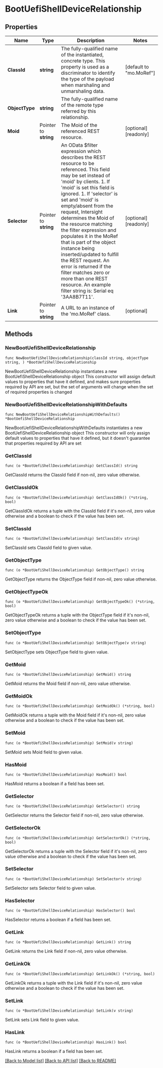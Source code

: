 # BootUefiShellDeviceRelationship

## Properties

Name | Type | Description | Notes
------------ | ------------- | ------------- | -------------
**ClassId** | **string** | The fully-qualified name of the instantiated, concrete type. This property is used as a discriminator to identify the type of the payload when marshaling and unmarshaling data. | [default to "mo.MoRef"]
**ObjectType** | **string** | The fully-qualified name of the remote type referred by this relationship. | 
**Moid** | Pointer to **string** | The Moid of the referenced REST resource. | [optional] [readonly] 
**Selector** | Pointer to **string** | An OData $filter expression which describes the REST resource to be referenced. This field may be set instead of &#39;moid&#39; by clients. 1. If &#39;moid&#39; is set this field is ignored. 1. If &#39;selector&#39; is set and &#39;moid&#39; is empty/absent from the request, Intersight determines the Moid of the resource matching the filter expression and populates it in the MoRef that is part of the object instance being inserted/updated to fulfill the REST request. An error is returned if the filter matches zero or more than one REST resource. An example filter string is: Serial eq &#39;3AA8B7T11&#39;. | [optional] [readonly] 
**Link** | Pointer to **string** | A URL to an instance of the &#39;mo.MoRef&#39; class. | [optional] 

## Methods

### NewBootUefiShellDeviceRelationship

`func NewBootUefiShellDeviceRelationship(classId string, objectType string, ) *BootUefiShellDeviceRelationship`

NewBootUefiShellDeviceRelationship instantiates a new BootUefiShellDeviceRelationship object
This constructor will assign default values to properties that have it defined,
and makes sure properties required by API are set, but the set of arguments
will change when the set of required properties is changed

### NewBootUefiShellDeviceRelationshipWithDefaults

`func NewBootUefiShellDeviceRelationshipWithDefaults() *BootUefiShellDeviceRelationship`

NewBootUefiShellDeviceRelationshipWithDefaults instantiates a new BootUefiShellDeviceRelationship object
This constructor will only assign default values to properties that have it defined,
but it doesn't guarantee that properties required by API are set

### GetClassId

`func (o *BootUefiShellDeviceRelationship) GetClassId() string`

GetClassId returns the ClassId field if non-nil, zero value otherwise.

### GetClassIdOk

`func (o *BootUefiShellDeviceRelationship) GetClassIdOk() (*string, bool)`

GetClassIdOk returns a tuple with the ClassId field if it's non-nil, zero value otherwise
and a boolean to check if the value has been set.

### SetClassId

`func (o *BootUefiShellDeviceRelationship) SetClassId(v string)`

SetClassId sets ClassId field to given value.


### GetObjectType

`func (o *BootUefiShellDeviceRelationship) GetObjectType() string`

GetObjectType returns the ObjectType field if non-nil, zero value otherwise.

### GetObjectTypeOk

`func (o *BootUefiShellDeviceRelationship) GetObjectTypeOk() (*string, bool)`

GetObjectTypeOk returns a tuple with the ObjectType field if it's non-nil, zero value otherwise
and a boolean to check if the value has been set.

### SetObjectType

`func (o *BootUefiShellDeviceRelationship) SetObjectType(v string)`

SetObjectType sets ObjectType field to given value.


### GetMoid

`func (o *BootUefiShellDeviceRelationship) GetMoid() string`

GetMoid returns the Moid field if non-nil, zero value otherwise.

### GetMoidOk

`func (o *BootUefiShellDeviceRelationship) GetMoidOk() (*string, bool)`

GetMoidOk returns a tuple with the Moid field if it's non-nil, zero value otherwise
and a boolean to check if the value has been set.

### SetMoid

`func (o *BootUefiShellDeviceRelationship) SetMoid(v string)`

SetMoid sets Moid field to given value.

### HasMoid

`func (o *BootUefiShellDeviceRelationship) HasMoid() bool`

HasMoid returns a boolean if a field has been set.

### GetSelector

`func (o *BootUefiShellDeviceRelationship) GetSelector() string`

GetSelector returns the Selector field if non-nil, zero value otherwise.

### GetSelectorOk

`func (o *BootUefiShellDeviceRelationship) GetSelectorOk() (*string, bool)`

GetSelectorOk returns a tuple with the Selector field if it's non-nil, zero value otherwise
and a boolean to check if the value has been set.

### SetSelector

`func (o *BootUefiShellDeviceRelationship) SetSelector(v string)`

SetSelector sets Selector field to given value.

### HasSelector

`func (o *BootUefiShellDeviceRelationship) HasSelector() bool`

HasSelector returns a boolean if a field has been set.

### GetLink

`func (o *BootUefiShellDeviceRelationship) GetLink() string`

GetLink returns the Link field if non-nil, zero value otherwise.

### GetLinkOk

`func (o *BootUefiShellDeviceRelationship) GetLinkOk() (*string, bool)`

GetLinkOk returns a tuple with the Link field if it's non-nil, zero value otherwise
and a boolean to check if the value has been set.

### SetLink

`func (o *BootUefiShellDeviceRelationship) SetLink(v string)`

SetLink sets Link field to given value.

### HasLink

`func (o *BootUefiShellDeviceRelationship) HasLink() bool`

HasLink returns a boolean if a field has been set.


[[Back to Model list]](../README.md#documentation-for-models) [[Back to API list]](../README.md#documentation-for-api-endpoints) [[Back to README]](../README.md)


